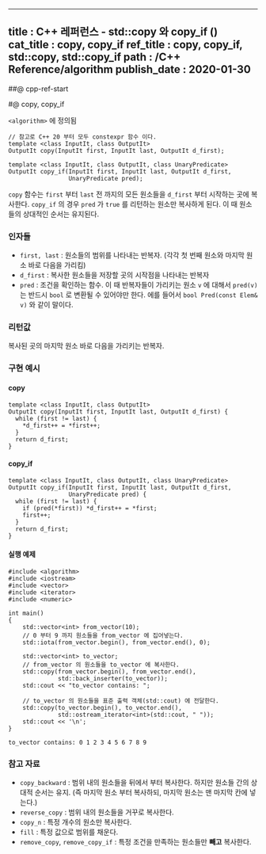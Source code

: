 ----------------
title : C++ 레퍼런스 - std::copy 와 copy_if (<algorithm>)
cat_title : copy, copy_if
ref_title : copy, copy_if, std::copy, std::copy_if
path : /C++ Reference/algorithm
publish_date : 2020-01-30
----------------

##@ cpp-ref-start

#@ copy, copy_if

`<algorithm>` 에 정의됨

```cpp-formatted
// 참고로 C++ 20 부터 모두 constexpr 함수 이다.
template <class InputIt, class OutputIt>
OutputIt copy(InputIt first, InputIt last, OutputIt d_first);

template <class InputIt, class OutputIt, class UnaryPredicate>
OutputIt copy_if(InputIt first, InputIt last, OutputIt d_first,
                 UnaryPredicate pred);
```

`copy` 함수는 `first` 부터 `last` 전 까지의 모든 원소들을 `d_first` 부터 시작하는 곳에 복사한다. `copy_if` 의 경우 `pred` 가 `true` 를 리턴하는 원소만 복사하게 된다. 이 때 원소들의 상대적인 순서는 유지된다.

### 인자들

* `first, last` : 원소들의 범위를 나타내는 반복자. (각각 첫 번째 원소와 마지막 원소 바로 다음을 가리킴)
* `d_first`	: 복사한 원소들을 저장할 곳의 시작점을 나타내는 반복자
* `pred` : 조건을 확인하는 함수. 이 때 반복자들이 가리키는 원소 `v` 에 대해서 `pred(v)` 는 반드시 `bool` 로 변환될 수 있어야만 한다. 에를 들어서 `bool Pred(const Elem& v)` 와 같이 말이다.

### 리턴값

복사된 곳의 마지막 원소 바로 다음을 가리키는 반복자.

### 구현 예시

#### copy

```cpp-formatted
template <class InputIt, class OutputIt>
OutputIt copy(InputIt first, InputIt last, OutputIt d_first) {
  while (first != last) {
    *d_first++ = *first++;
  }
  return d_first;
}
```

#### copy_if

```cpp-formatted
template <class InputIt, class OutputIt, class UnaryPredicate>
OutputIt copy_if(InputIt first, InputIt last, OutputIt d_first,
                 UnaryPredicate pred) {
  while (first != last) {
    if (pred(*first)) *d_first++ = *first;
    first++;
  }
  return d_first;
}
```

#### 실행 예제

```cpp-formatted
#include <algorithm>
#include <iostream>
#include <vector>
#include <iterator>
#include <numeric>
 
int main()
{
    std::vector<int> from_vector(10);
    // 0 부터 9 까지 원소들을 from_vector 에 집어넣는다.
    std::iota(from_vector.begin(), from_vector.end(), 0);
 
    std::vector<int> to_vector;
    // from_vector 의 원소들을 to_vector 에 복사한다.
    std::copy(from_vector.begin(), from_vector.end(),
              std::back_inserter(to_vector));
    std::cout << "to_vector contains: ";
 
    // to_vector 의 원소들을 표준 출력 객체(std::cout) 에 전달한다. 
    std::copy(to_vector.begin(), to_vector.end(),
              std::ostream_iterator<int>(std::cout, " "));
    std::cout << '\n';
}
```

```exec
to_vector contains: 0 1 2 3 4 5 6 7 8 9
```

### 참고 자료

* `copy_backward` : 범위 내의 원소들을 뒤에서 부터 복사한다. 하지만 원소들 간의 상대적 순서는 유지. (즉 마지막 원소 부터 복사하되, 마지막 원소는 맨 마지막 칸에 넣는다.)
* `reverse_copy` : 범위 내의 원소들을 거꾸로 복사한다.
* `copy_n` : 특정 개수의 원소만 복사한다.
* `fill` : 특정 값으로 범위를 채운다.
* `remove_copy`, `remove_copy_if` : 특정 조건을 만족하는 원소들만 **빼고** 복사한다.